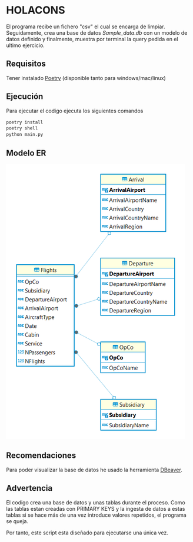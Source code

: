 # HOLACONS
El programa recibe un fichero "csv" el cual se encarga de limpiar. Seguidamente, crea una base de datos *Sample_data.db* con un modelo de datos definido y finalmente, muestra por terminal la query pedida en el ultimo ejercicio.


## Requisitos
Tener instalado [Poetry](https://python-poetry.org/docs/) (disponible tanto para windows/mac/linux)
## Ejecución
Para ejecutar el codigo ejecuta los siguientes comandos
```bash
poetry install
poetry shell
python main.py
```
## Modelo ER 
![alt text](<ER model.png>)
## Recomendaciones 
Para poder visualizar la base de datos he usado la herramienta [DBeaver](https://dbeaver.io/download/).

## Advertencia
El codigo crea una base de datos y unas tablas durante el proceso. Como las tablas estan creadas con PRIMARY KEYS y la ingesta de datos a estas tablas si se hace más de una vez introduce valores repetidos, el programa se queja.

Por tanto, este script esta diseñado para ejecutarse una única vez.


<!-- # Analizemos primero cual es el proceso mental seguido para hacer este ejercicio.

Primero de todo fijemonos en que consiste el fichero excel. Si nos fijamos, el fichero excel tiene diversas columnas pero hay una que se mantiene contante que si que es fija para todas las lineas. Esta columna fija es "Date". 

Por tanto, se entiende que el fichero consiste en todos los vuelos que se han hecho en un mismo dia. -->

